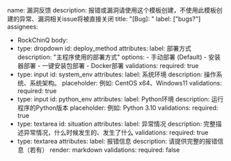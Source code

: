 name: 漏洞反馈
description: 报错或漏洞请使用这个模板创建，不使用此模板创建的异常、漏洞相关issue将被直接关闭
title: "[Bug]: "
label: ["bugs?"]
assignees:
  - RockChinQ
body:
  - type: dropdown
    id: deploy_method
    attributes:
      label: 部署方式
      description: "主程序使用的部署方式"
      options:
        - 手动部署 (Default)
        - 安装器部署
        - 一键安装包部署
        - Docker部署
    validations:
      required: true
  - type: input
    id: system_env
    attributes:
      label: 系统环境
      description: 操作系统、系统架构。
      placeholder: 例如: CentOS x64、Windows11
    validations:
      required: true
  - type: input
    id: python_env
    attributes:
      label: Python环境
      description: 运行程序的Python版本
      placeholder: 例如: Python 3.10
    validations:
      required: true
  - type: textarea
    id: situation
    attributes:
      label: 异常情况
      description: 完整描述异常情况，什么时候发生的、发生了什么
    validations:
      required: true
  - type: textarea
    attributes:
      label: 报错信息
      description: 请提供完整的报错信息（若有）
      render: markdown
    validations:
      required: false
